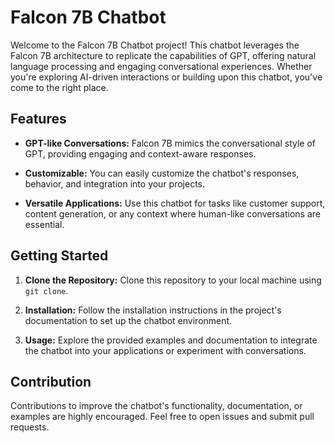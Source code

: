 
# Falcon 7B Chatbot
Welcome to the Falcon 7B Chatbot project! This chatbot leverages the Falcon 7B architecture to replicate the capabilities of GPT, offering natural language processing and engaging conversational experiences. Whether you're exploring AI-driven interactions or building upon this chatbot, you've come to the right place.

## Features

- **GPT-like Conversations:** Falcon 7B mimics the conversational style of GPT, providing engaging and context-aware responses.
  
- **Customizable:** You can easily customize the chatbot's responses, behavior, and integration into your projects.

- **Versatile Applications:** Use this chatbot for tasks like customer support, content generation, or any context where human-like conversations are essential.
  
## Getting Started

1. **Clone the Repository:** Clone this repository to your local machine using `git clone`.

2. **Installation:** Follow the installation instructions in the project's documentation to set up the chatbot environment.

3. **Usage:** Explore the provided examples and documentation to integrate the chatbot into your applications or experiment with conversations.
   
## Contribution

Contributions to improve the chatbot's functionality, documentation, or examples are highly encouraged. Feel free to open issues and submit pull requests.

